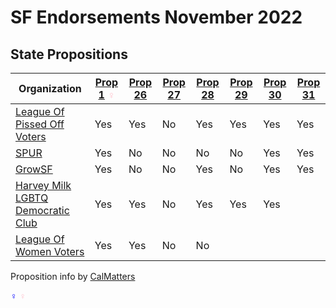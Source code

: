 # SF Endorsements November 2022

## State Propositions

| Organization                                                                     | [Prop 1](https://calmatters.org/california-voter-guide-2022/propositions/prop-1-abortion-rights/) <span style="color:pink">♀️</span> | [Prop 26](https://calmatters.org/california-voter-guide-2022/propositions/prop-26-sports-betting-tribal-casinos/) | [Prop 27](https://calmatters.org/california-voter-guide-2022/propositions/prop-27-sports-betting-online/) | [Prop 28](https://calmatters.org/california-voter-guide-2022/propositions/prop-28-arts-education/) | [Prop 29](https://calmatters.org/california-voter-guide-2022/propositions/prop-29-kidney-dialysis/) | [Prop 30](https://calmatters.org/california-voter-guide-2022/propositions/prop-30-income-tax-electric-cars/) | [Prop 31](https://calmatters.org/california-voter-guide-2022/propositions/prop-31-flavored-tobacco-ban/) |
| -------------------------------------------------------------------------------- | ------- | ------- | ------- | ------- | ------- | ---------- | ------- |
| [League Of Pissed Off Voters](https://www.theleaguesf.org/)                      | Yes     | Yes     | No      | Yes     | Yes     | Yes        | Yes     |
| [SPUR](https://www.spur.org/voter-guide/2022-11)                                 | Yes     | No      | No      | No      | No      | Yes        | Yes     |
| [GrowSF](https://growsf.org/voter-guide/)                                        | Yes     | No      | No      | Yes     | No      | Yes        | Yes     |
| [Harvey Milk LGBTQ Democratic Club](https://www.milkclub.org/endorsements/)      | Yes     | Yes     | No      | Yes     | Yes     | Yes        | &nbsp;  |
| [League Of Women Voters](https://lwvc.org/vote/elections/ballot-recommendations) | Yes     | Yes     | No      | No      | &nbsp;  | &nbsp;     | &nbsp;  |

Proposition info by [CalMatters](https://calmatters.org/california-voter-guide-2022/propositions/)


<span style="color:blue">♀️</span>
<span style="color:pink"><b>♀️</b></span>
